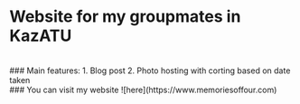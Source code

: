 # Website for my groupmates in KazATU
<br>
### Main features:
1. Blog post
2. Photo hosting with corting based on date taken
<br>
### You can visit my website ![here](https://www.memoriesoffour.com)

